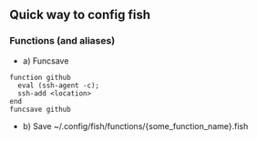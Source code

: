 ## Quick way to config fish

### Functions (and aliases)

* a) Funcsave
```
function github
  eval (ssh-agent -c);
  ssh-add <location>
end
funcsave github
```

* b) Save ~/.config/fish/functions/{some_function_name}.fish